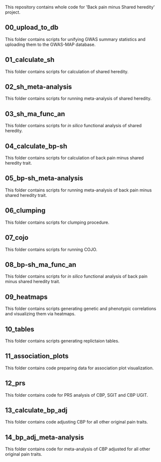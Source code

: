 This repository contains whole code for 'Back pain minus Shared heredity' project.

## 00_upload_to_db
This folder contains scripts for unifying GWAS summary statistics and uploading them to the GWAS-MAP database.

## 01_calculate_sh
This folder contains scripts for calculation of shared heredity.

## 02_sh_meta-analysis
This folder contains scripts for running meta-analysis of shared heredity.

## 03_sh_ma_func_an
This folder contains scripts for _in silico_ functional analysis of shared heredity.

## 04_calculate_bp-sh
This folder contains scripts for calculation of back pain minus shared heredity trait.

## 05_bp-sh_meta-analysis
This folder contains scripts for running meta-analysis of back pain minus shared heredity trait.

## 06_clumping
This folder contains scripts for clumping procedure.

## 07_cojo
This folder contains scripts for running COJO.

## 08_bp-sh_ma_func_an
This folder contains scripts for _in silico_ functional analysis of back pain minus shared heredity trait.

## 09_heatmaps
This folder contains scripts generating genetic and phenotypic correlations and visualizing them via heatmaps.

## 10_tables
This folder contains scripts generating replictaion tables.

## 11_association_plots
This folder contains code preparing data for association plot visualization.

## 12_prs
This folder contains code for PRS analysis of CBP, SGIT and CBP UGIT.

## 13_calculate_bp_adj
This folder contains code adjusting CBP for all other original pain traits.

## 14_bp_adj_meta-analysis
This folder contains code for meta-analysis of CBP adjusted for all other original pain traits.
 
